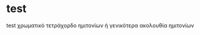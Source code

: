 <!--

author:   Andre Dietrich

email:    LiaScript@web.de

version:  0.0.1

language: en

narrator: Greek Female

script:   javascript resourse url

script:   another javascript resourse url

link:     some css stuff
          and some more css

-->
# test 
test
χρωματικό τετράχορδο ημιτονίων ή γενικότερα ακολουθία ημιτονίων
